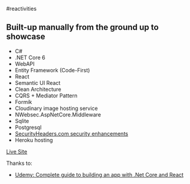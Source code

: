 #reactivities
## Built-up manually from the ground up to showcase

- C#
- .NET Core 6
- WebAPI
- Entity Framework (Code-First)
- React
- Semantic UI React
- Clean Architecture
- CQRS + Mediator Pattern
- Formik
- Cloudinary image hosting service
- NWebsec.AspNetCore.Middleware
- Sqlite
- Postgresql
- [SecurityHeaders.com security enhancements](https://securityheaders.com/?q=https%3A%2F%2Fsidemotion-reactivities.herokuapp.com%2F&followRedirects=on)
- Heroku hosting

[Live Site](https://sidemotion-reactivities.herokuapp.com/)

Thanks to:
* [Udemy: Complete guide to building an app with .Net Core and React](https://www.udemy.com/course/complete-guide-to-building-an-app-with-net-core-and-react)
